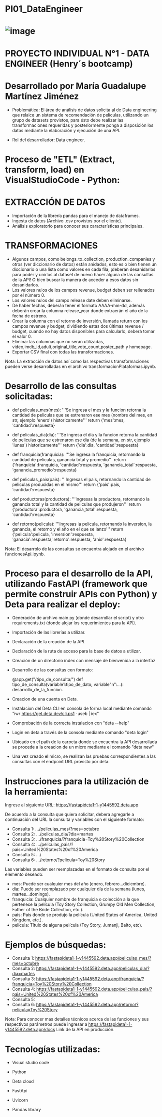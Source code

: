 # PI01_DataEngineer
# ![image](https://github.com/Cora1218/PI_01_DataEngineer/assets/105570983/d5435320-5aa0-4088-9567-7db7aaffc9e9)

# PROYECTO INDIVIDUAL N°1 - DATA ENGINEER (Henry´s bootcamp)
# Desarrollado por María Guadalupe Martínez Jiménez 
* Problemática: 
El área de análisis de datos solicita al de Data engineering que relaice un sistema de recomendación de películas, utilizando un grupo de datasets provistos, 
para ésto debe realizar las transformaciones requeridas y posteriormente ponga a disposición los datos mediante la elaboración y ejecución de una API.

* Rol del desarrollador:
Data engineer.
# Proceso de "ETL" (Extract, transform, load) en VisualStudioCode - Python:
# EXTRACCIÓN DE DATOS
* Importación de la librería pandas para el manejo de dataframes.
* Ingesta de datos (Archivo .csv provistos por el cliente).
* Análisis exploratorio para conocer sus características principales.

# TRANSFORMACIONES

* Algunos campos, como belongs_to_collection, production_companies y otros (ver diccionario de datos) están anidados, esto es o bien tienen un diccionario o una lista como valores en cada fila,
  ¡deberán desanidarlos para poder y unirlos al dataset de nuevo hacer alguna de las consultas de la API! O bien buscar la manera de acceder a esos datos sin desanidarlos.
* Los valores nulos de los campos revenue, budget deben ser rellenados por el número 0.
* Los valores nulos del campo release date deben eliminarse.
* De haber fechas, deberán tener el formato AAAA-mm-dd, además deberán crear la columna release_year donde extraerán el año de la fecha de estreno.
* Crear la columna con el retorno de inversión, llamada return con los campos revenue y budget, dividiendo estas dos últimas revenue / budget, cuando no hay datos disponibles para calcularlo, deberá tomar el valor 0.
* Eliminar las columnas que no serán utilizadas, video,imdb_id,adult,original_title,vote_count,poster_path y homepage.
* Exportar CSV final con todas las transformaciones.

Nota: La extracción de datos así como las respectivas transformaciones pueden verse desarrolladas en el archivo transformacionPlataformas.ipynb.

# Desarrollo de las consultas solicitadas:

* def peliculas_mes(mes): '''Se ingresa el mes y la funcion retorna la cantidad de peliculas que se estrenaron ese mes (nombre del mes, en str, ejemplo 'enero') historicamente''' return {'mes':mes, 'cantidad':respuesta}

* def peliculas_dia(dia): '''Se ingresa el dia y la funcion retorna la cantidad de peliculas que se estrenaron ese dia (de la semana, en str, ejemplo 'lunes') historicamente''' return {'dia':dia, 'cantidad':respuesta}

* def franquicia(franquicia): '''Se ingresa la franquicia, retornando la cantidad de peliculas, ganancia total y promedio''' return {'franquicia':franquicia, 'cantidad':respuesta, 'ganancia_total':respuesta, 'ganancia_promedio':respuesta}

* def peliculas_pais(pais): '''Ingresas el pais, retornando la cantidad de peliculas producidas en el mismo''' return {'pais':pais, 'cantidad':respuesta}

* def productoras(productora): '''Ingresas la productora, retornando la ganancia total y la cantidad de peliculas que produjeron''' return {'productora':productora, 'ganancia_total':respuesta, 'cantidad':respuesta}

* def retorno(pelicula): '''Ingresas la pelicula, retornando la inversion, la ganancia, el retorno y el año en el que se lanzo''' return {'pelicula':pelicula, 'inversion':respuesta, 'ganacia':respuesta,'retorno':respuesta, 'anio':respuesta}

Nota: El desarrolo de las consultas se encuentra alojado en el archivo funcionesApi.ipynb.

# Proceso para el desarrollo de la API, utilizando FastAPI (framework que permite construir APIs con Python) y Deta para realizar el deploy:
* Generación de archivo main.py (donde desarrollar el script) y otro requirements.txt (donde alojar los requerimientos para la API).
* Importación de las librerías a utilizar.
* Declaración de la creación de la API.
* Declaración de la ruta de acceso para la base de datos a utilizar.
* Creación de un directorio índex con mensaje de bienvenida a la interfaz
* Desarrollo de las consultas con formato:
  
  @app.get("/tipo_de_consulta/")
  def tipo_de_consulta(variable1:tipo_de_dato, variable"n":...):
  desarrollo_de_la_funcion.
* Creacion de una cuenta en Deta.
* Instalacion del Deta CLI en consola de forma local mediante comando "iwr https://get.deta.dev/cli.ps1 -useb | iex"
* Comprobación de la correcta instalacion con "deta --help"
* Login en deta a través de la consola mediante comando "deta login"
* Ubicado en el path de la carpeta donde se encuentra la API desarrollada se procede a la creacion de un micro mediante el comando "deta new"
* Una vez creado el micro, se realizan las pruebas correspondientes a las consultas con el endpoint URL provisto por deta.

# Instrucciones para la utilización de la herramienta:
Ingrese al siguiente URL: https://fastapideta1-1-y1445592.deta.app

De acuerdo a la consulta que quiera solicitar, debera agregarle a continuación del URL la consulta y variables con el siguiente formato:

* Consulta 1: .../peliculas_mes/?mes=octubre
* Consulta 2: .../peliculas_dia/?dia=martes
* Consulta 3: .../franquicia/?franquicia=Toy%20Story%20Collection
* Consulta 4: .../peliculas_pais/?pais=United%20States%20of%20America
* Consulta 5: .../
* Consulta 6: .../retorno/?pelicula=Toy%20Story

Las variables pueden ser reemplazadas en el formato de consulta por el elemento deseado:

* mes: Puede ser cualquier mes del año (enero, febrero...diciembre).
* dia: Puede ser reemplazado por cualquier día de la semana (lunes, martes...domingo).
* franquicia: Cualquier nombre de franquicia o colección a la que pertenece la película (Toy Story Collection, Grumpy Old Men Collection, Father of the Bride Collection, etc.). 
* pais: País donde se produjo la película (United States of America, United Kingdom, etc.).
* pelicula: Título de alguna película (Toy Story, Jumanji, Balto, etc).

# Ejemplos de búsquedas:
* Consulta 1: https://fastapideta1-1-y1445592.deta.app/peliculas_mes/?mes=octubre
* Consulta 2: https://fastapideta1-1-y1445592.deta.app/peliculas_dia/?dia=martes
* Consulta 3: https://fastapideta1-1-y1445592.deta.app/franquicia/?franquicia=Toy%20Story%20Collection
* Consulta 4: https://fastapideta1-1-y1445592.deta.app/peliculas_pais/?pais=United%20States%20of%20America
* Consulta 5:
* Consulta 6: https://fastapideta1-1-y1445592.deta.app/retorno/?pelicula=Toy%20Story

Nota: Para conocer mas detalles técnicos acerca de las funciones y sus respectivos parámetros puede ingresar a https://fastapideta1-1-y1445592.deta.app/docs
Link de la API en producción.

# Tecnologías utilizadas: 
* Visual studio code 

* Python 

* Deta cloud 

* FastApi 

* Uvicorn 

* Pandas library 
